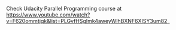 Check Udacity Parallel Programming course at 
https://www.youtube.com/watch?v=F620ommtjqk&list=PLGvfHSgImk4aweyWlhBXNF6XISY3um82_
